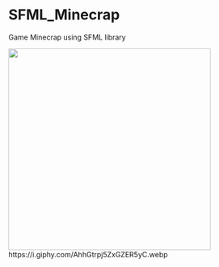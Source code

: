 # SFML_Minecrap
Game Minecrap using SFML library

<img src="https://giphy.com/embed/nFSYvGDz5YrtvHDkTB.gif" width="400" height="400" />
https://i.giphy.com/AhhGtrpj5ZxGZER5yC.webp
